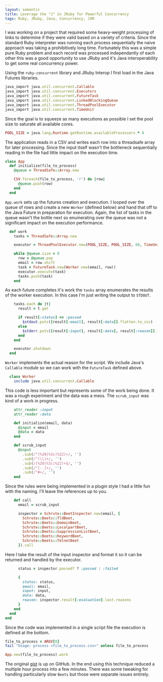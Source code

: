 ```yaml
---
layout: semantic
title: Leverage the "J" in JRuby for Powerful Concurrency
tags: Ruby, JRuby, Java, Concurrency, JVM
---
```


I was working on a project that required some heavy-weight processing of links
to determine if they were valid based on a variety of criteria. Since the
standard Ruby interpreter was running each process sequentially the naive
approach was taking a prohibitively long time. Fortunately this was a simple
pure Ruby problem and each record was processed independantly of each other this
was a good opportunity to use JRuby and it's Java interoperability to get some
real concurrency power.

Using the `ruby-concurrent` library and JRuby Interop I first load in the Java
Futures libraries.

```ruby
java_import java.util.concurrent.Callable
java_import java.util.concurrent.Executors
java_import java.util.concurrent.FutureTask
java_import java.util.concurrent.LinkedBlockingQueue
java_import java.util.concurrent.ThreadPoolExecutor
java_import java.util.concurrent.TimeUnit
```

Since the goal is to squeeze as many executions as possible I set the pool size
to saturate all available cores.

```ruby
POOL_SIZE = java.lang.Runtime.getRuntime.availableProcessors * 8
```

The application reads in a CSV and writes each row into a threadsafe array for
later processing. Since the input itself wasn't the bottleneck sequentially
reading in the file had little impact on the execution time.

```ruby
class App
  def initialize(file_to_process)
    @queue = ThreadSafe::Array.new

    CSV.foreach(file_to_process, 'r') do |row|
      @queue.push(row)
    end
  end
```

`App.work` sets up the futures creation and execution. I looped over the queue
of rows and create a new `Worker` (defined below) and hand that off to the Java
Future in preparation for execution. Again, the list of tasks in the queue
wasn't the bottle next so enumerating over the queue was not a significant
impact on the execution performance.

```ruby
  def work
    tasks = ThreadSafe::Array.new

    executor = ThreadPoolExecutor.new(POOL_SIZE, POOL_SIZE, 60, TimeUnit::SECONDS, LinkedBlockingQueue.new)

    while @queue.size > 0
      row = @queue.pop
      email = row.shift
      task = FutureTask.new(Worker.new(email, row))
      executor.execute(task)
      tasks.push(task)
    end
```
As each future completes it's work the `tasks` array enumerates the results of
the worker execution. In this case I'm just writing the output to `STDOUT`.

```ruby
    tasks.each do |t|
      result = t.get

      if result[:status] == :passed
        $stdout.puts([result[:email], result[:data]].flatten.to_csv)
      else
        $stderr.puts([result[:input], result[:data], result[:reason]].flatten.to_csv)
      end
    end

    executor.shutdown
  end
```
`Worker` implements the actual reason for the script. We include Java's
`Callable` module so we can work with the `FutureTask` defined above.

```ruby
  class Worker
    include java.util.concurrent.Callable
```
This code is less important but represents some of the work being done. It was a
rough experiment and the data was a mess. The `scrub_input` was kind of a work
in progress.

```ruby
    attr_reader :input
    attr_reader :data

    def initialize(email, data)
      @input = email
      @data = data
    end

    def scrub_input
      @input
        .sub(/^(%20|%3c|%22)+/, '')
        .sub(/^(\\)+/, '')
        .sub(/(%20|%3c|%22)+$/, '')
        .sub(/^[-.]+/, '')
        .sub(/^#+/, '')
    end
```

Since the rules were being implemented in a plugin style I had a little fun with
the naming. I'll leave the references up to you.

```ruby
    def call
      email = scrub_input

      inspector = Schrute::BeetInspector.new(email, [
        Schrute::Beets::TldBeet,
        Schrute::Beets::DomainBeet,
        Schrute::Beets::LocalpartBeet,
        Schrute::Beets::SuppressionListBeet,
        Schrute::Beets::KeywordBeet,
        Schrute::Beets::TelnetBeet
      ]).call
```
Here I take the result of the input inspector and format it so it can be
returned and handled by the executor.

```ruby
      status = inspector.passed? ? :passed : :failed

      {
        status: status,
        email: email,
        input: input,
        data: data,
        reason: inspector.result[:evaluation].last.reasons
      }
    end
  end
end
```

Since the code was implemented in a single script file the execution is defined
at the bottom.

```ruby
file_to_process = ARGV[0]
fail "Usage: process <file_to_process.csv>" unless file_to_process

App.new(file_to_process).work
```
The original [gist](https://gist.github.com/just3ws/e0c6b47f22a32ad16f1a) is up
on GitHub. In the end using this technique reduced a multiple hour process into
a few minutes. There was some tweaking for handling particularly slow `Beets`
but those were separate issues entirely.
